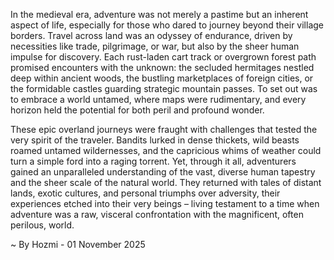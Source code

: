 
In the medieval era, adventure was not merely a pastime but an inherent aspect of life, especially for those who dared to journey beyond their village borders. Travel across land was an odyssey of endurance, driven by necessities like trade, pilgrimage, or war, but also by the sheer human impulse for discovery. Each rust-laden cart track or overgrown forest path promised encounters with the unknown: the secluded hermitages nestled deep within ancient woods, the bustling marketplaces of foreign cities, or the formidable castles guarding strategic mountain passes. To set out was to embrace a world untamed, where maps were rudimentary, and every horizon held the potential for both peril and profound wonder.

These epic overland journeys were fraught with challenges that tested the very spirit of the traveler. Bandits lurked in dense thickets, wild beasts roamed untamed wildernesses, and the capricious whims of weather could turn a simple ford into a raging torrent. Yet, through it all, adventurers gained an unparalleled understanding of the vast, diverse human tapestry and the sheer scale of the natural world. They returned with tales of distant lands, exotic cultures, and personal triumphs over adversity, their experiences etched into their very beings – living testament to a time when adventure was a raw, visceral confrontation with the magnificent, often perilous, world.

~ By Hozmi - 01 November 2025
